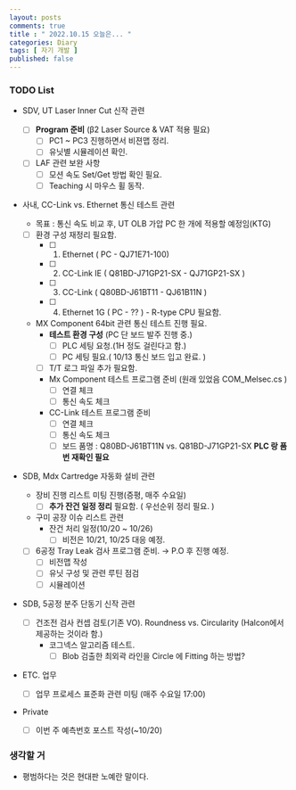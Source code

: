 ```yaml
---
layout: posts
comments: true
title : " 2022.10.15 오늘은... "
categories: Diary
tags: [ 자기 개발 ]
published: false
---
```


### TODO List
- SDV, UT Laser Inner Cut 신작 관련
   - [ ] **Program 준비** (β2 Laser Source & VAT 적용 필요)
      - [ ] PC1 ~ PC3 진행하면서 비젼맵 정리.
      - [ ] 유닛별 시뮬레이션 확인.
   - [ ] LAF 관련 보완 사항
      - [ ] 모션 속도 Set/Get 방법 확인 필요.
      - [ ] Teaching 시 마우스 휠 동작.

- 사내, CC-Link vs. Ethernet 통신 테스트 관련
   - 목표 : 통신 속도 비교 후, UT OLB 가압 PC 한 개에 적용할 예정임(KTG)
   
   - [ ] 환경 구성 재정리 필요함.
      - [ ] 1. Ethernet ( PC - QJ71E71-100)
      - [ ] 2. CC-Link IE ( Q81BD-J71GP21-SX - QJ71GP21-SX )
      - [ ] 3. CC-Link ( Q80BD-J61BT11 - QJ61B11N )
      - [ ] 4. Ethernet 1G ( PC - ?? ) - R-type CPU 필요함.

   - MX Component 64bit 관련 통신 테스트 진행 필요.
      - **테스트 환경 구성** (PC 단 보드 발주 진행 중.)
         - [ ] PLC 세팅 요청.(1H 정도 걸린다고 함.)
         - [ ] PC 세팅 필요.( 10/13 통신 보드 입고 완료. )
      - [ ] T/T 로그 파일 추가 필요함.
      - Mx Component 테스트 프로그램 준비 (원래 있었음 COM_Melsec.cs )
         - [ ] 연결 체크
         - [ ] 통신 속도 체크
      - CC-Link 테스트 프로그램 준비
         - [ ] 연결 체크
         - [ ] 통신 속도 체크
         - [ ] 보드 품명 : Q80BD-J61BT11N vs. Q81BD-J71GP21-SX **PLC 랑 품번 재확인 필요**

- SDB, Mdx Cartredge 자동화 설비 관련
   - 장비 진행 리스트 미팅 진행(증평, 매주 수요일)
      - [ ] **추가 잔건 일정 정리** 필요함. ( 우선순위 정리 필요. )
   - 구미 공장 이슈 리스트 관련
      - 잔건 처리 일정(10/20 ~ 10/26)
         - [ ] 비전은 10/21, 10/25 대응 예정.
   - [ ] 6공정 Tray Leak 검사 프로그램 준비. → P.O 후 진행 예정.
      - [ ] 비전맵 작성
      - [ ] 유닛 구성 및 관련 루틴 점검
      - [ ] 시뮬레이션

- SDB, 5공정 분주 단동기 신작 관련
   - [ ] 건조전 검사 컨셉 검토(기존 VO). Roundness vs. Circularity (Halcon에서 제공하는 것이라 함.)
      - 코그넥스 알고리즘 테스트. 
         - [ ] Blob 검출한 최외곽 라인을 Circle 에 Fitting 하는 방법?

- ETC. 업무
   - [ ] 업무 프로세스 표준화 관련 미팅 (매주 수요일 17:00)

- Private
   - [ ] 이번 주 예측번호 포스트 작성(~10/20)

### 생각할 거

- 평범하다는 것은 현대판 노예란 말이다.



